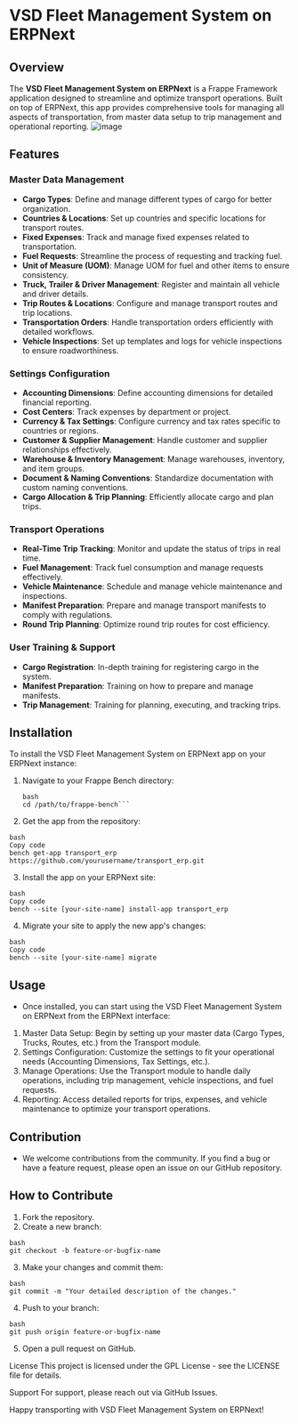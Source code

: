 # VSD Fleet Management System on ERPNext

## Overview

The **VSD Fleet Management System on ERPNext** is a Frappe Framework application designed to streamline and optimize transport operations. Built on top of ERPNext, this app provides comprehensive tools for managing all aspects of transportation, from master data setup to trip management and operational reporting.
![image](https://github.com/user-attachments/assets/4aa7f27c-bb66-48ac-9103-d06754458c0f)

## Features

### Master Data Management
- **Cargo Types**: Define and manage different types of cargo for better organization.
- **Countries & Locations**: Set up countries and specific locations for transport routes.
- **Fixed Expenses**: Track and manage fixed expenses related to transportation.
- **Fuel Requests**: Streamline the process of requesting and tracking fuel.
- **Unit of Measure (UOM)**: Manage UOM for fuel and other items to ensure consistency.
- **Truck, Trailer & Driver Management**: Register and maintain all vehicle and driver details.
- **Trip Routes & Locations**: Configure and manage transport routes and trip locations.
- **Transportation Orders**: Handle transportation orders efficiently with detailed workflows.
- **Vehicle Inspections**: Set up templates and logs for vehicle inspections to ensure roadworthiness.

### Settings Configuration
- **Accounting Dimensions**: Define accounting dimensions for detailed financial reporting.
- **Cost Centers**: Track expenses by department or project.
- **Currency & Tax Settings**: Configure currency and tax rates specific to countries or regions.
- **Customer & Supplier Management**: Handle customer and supplier relationships effectively.
- **Warehouse & Inventory Management**: Manage warehouses, inventory, and item groups.
- **Document & Naming Conventions**: Standardize documentation with custom naming conventions.
- **Cargo Allocation & Trip Planning**: Efficiently allocate cargo and plan trips.

### Transport Operations
- **Real-Time Trip Tracking**: Monitor and update the status of trips in real time.
- **Fuel Management**: Track fuel consumption and manage requests effectively.
- **Vehicle Maintenance**: Schedule and manage vehicle maintenance and inspections.
- **Manifest Preparation**: Prepare and manage transport manifests to comply with regulations.
- **Round Trip Planning**: Optimize round trip routes for cost efficiency.

### User Training & Support
- **Cargo Registration**: In-depth training for registering cargo in the system.
- **Manifest Preparation**: Training on how to prepare and manage manifests.
- **Trip Management**: Training for planning, executing, and tracking trips.

## Installation

To install the VSD Fleet Management System on ERPNext app on your ERPNext instance:

1. Navigate to your Frappe Bench directory:
   ```
   bash
   cd /path/to/frappe-bench```
2. Get the app from the repository:
  ```
  bash
  Copy code
  bench get-app transport_erp https://github.com/yourusername/transport_erp.git
  ```
3. Install the app on your ERPNext site:
  ```
  bash
  Copy code
  bench --site [your-site-name] install-app transport_erp
  ```
4. Migrate your site to apply the new app's changes:
  ```
  bash
  Copy code
  bench --site [your-site-name] migrate
  ```

  ## Usage
- Once installed, you can start using the VSD Fleet Management System on ERPNext from the ERPNext interface:

1. Master Data Setup: Begin by setting up your master data (Cargo Types, Trucks, Routes, etc.) from the Transport module.
2. Settings Configuration: Customize the settings to fit your operational needs (Accounting Dimensions, Tax Settings, etc.).
3. Manage Operations: Use the Transport module to handle daily operations, including trip management, vehicle inspections, and fuel requests.
4. Reporting: Access detailed reports for trips, expenses, and vehicle maintenance to optimize your transport operations.

  ## Contribution
- We welcome contributions from the community. If you find a bug or have a feature request, please open an issue on our GitHub repository.

## How to Contribute
1. Fork the repository.
2. Create a new branch:
```
bash
git checkout -b feature-or-bugfix-name
```
3. Make your changes and commit them:
```
bash
git commit -m "Your detailed description of the changes."
```
4. Push to your branch:
```
bash
git push origin feature-or-bugfix-name
```
5. Open a pull request on GitHub.

License
This project is licensed under the GPL License - see the LICENSE file for details.

Support
For support, please reach out via GitHub Issues.

Happy transporting with VSD Fleet Management System on ERPNext!
